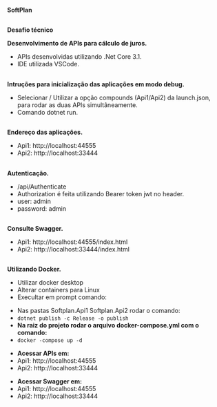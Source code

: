 <div class="Box-body">

<article class="markdown-body entry-content p-5" itemprop="text"><p><strong>SoftPlan</strong></p>

<h1></h1>
          
<p><strong>Desafio técnico</strong></p>
<p><strong>Desenvolvimento de APIs para cálculo de juros.</strong></p>
<ul>
<li>APIs desenvolvidas utilizando .Net Core 3.1.</li>
<li>IDE utilizada VSCode.</li>
</ul>

<h1></h1>

<p><strong>Intruções para inicialização das aplicações em modo debug.</strong></p>
<ul>
<li>Selecionar / Utilizar a opção compounds (Api1/Api2) da launch.json, para rodar as duas APIs simultâneamente.</li>
<li>Comando dotnet run.</li>
</ul>

<h1></h1>

<p><strong>Endereço das aplicações.</strong></p>
<ul>
<li>Api1: http://localhost:44555</li>
<li>Api2: http://localhost:33444</li>
</ul>

<h1></h1>

<p><strong>Autenticação.</strong></p>
<ul>       
<li>/api/Authenticate</li>
<li>Authorization é feita utilizando Bearer token jwt no header.</li>  
<li>user: admin</li>
<li>password: admin</li>         
</ul>

<h1></h1>

<p><strong>Consulte Swagger.</strong></p>
<ul>
<li>Api1: http://localhost:44555/index.html</li>
<li>Api2: http://localhost:33444/index.html</li>
</ul>

<h1></h1>

<p><strong>Utilizando Docker.</strong></p>
<ul>
<li>Utilizar docker desktop</li>
<li>Alterar containers para Linux</li>
<li>Execultar em prompt comando:</li>
</ul>

<ul>
<li>Nas pastas Softplan.Api1 Softplan.Api2 rodar o comando:</li>
<li><code>dotnet publish -c Release -o publish</code></li>          
<li><strong>Na raiz do projeto rodar o arquivo docker-compose.yml com o comando:</strong></li>
<li><code>docker -compose up -d</code></li>
</ul>

<ul>
<li><strong>Acessar APIs em:</strong></li>
<li>Api1: http://localhost:44555</li>
<li>Api2: http://localhost:33444</li>
</ul>

<ul>
<li><strong>Acessar Swagger em:</strong></li>
<li>Api1: http://localhost:44555</li>
<li>Api2: http://localhost:33444</li>
</ul>

</div>          
